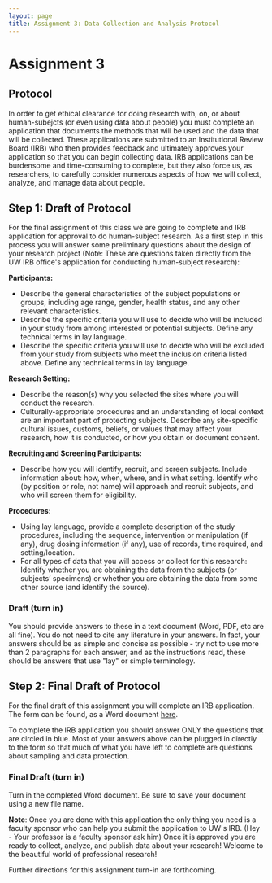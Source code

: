 ```yaml
---
layout: page
title: Assignment 3: Data Collection and Analysis Protocol
---
```


# Assignment 3

## Protocol
In order to get ethical clearance for doing research with, on, or about human-subejcts (or even using data about people) you must complete an application that documents the methods that will be used and the data that will be collected. These applications are submitted to an Institutional Review Board (IRB) who then provides feedback and ultimately approves your application so that you can begin collecting data. IRB applications can be burdensome and time-consuming to complete, but they also force us, as researchers, to carefully consider numerous aspects of how we will collect, analyze, and manage data about people.

## Step 1: Draft of Protocol
For the final assignment of this class we are going to complete and IRB application for approval to do human-subject research. As a first step in this process you will answer some preliminary questions about the design of your research project (Note: These are questions taken directly from the UW IRB office's application for conducting human-subject research):

**Participants:**         
- Describe the general characteristics of the subject populations or groups, including age range, gender, health status, and any other relevant characteristics.
- Describe the specific criteria you will use to decide who will be included in your study from among interested or potential subjects. Define any technical terms in lay language.
- Describe the specific criteria you will use to decide who will be excluded from your study from subjects who meet the inclusion criteria listed above. Define any technical terms in lay language.

**Research Setting:**
- Describe the reason(s) why you selected the sites where you will conduct the research.
- Culturally-appropriate procedures and an understanding of local context are an important part of protecting subjects. Describe any site-specific cultural issues, customs, beliefs, or values that may affect your research, how it is conducted, or how you obtain or document consent.

**Recruiting and Screening Participants:**
- Describe how you will identify, recruit, and screen subjects. Include information about: how, when, where, and in what setting. Identify who (by position or role, not name) will approach and recruit subjects, and who will screen them for eligibility.

**Procedures:**
- Using lay language, provide a complete description of the study procedures, including the sequence, intervention or manipulation (if any), drug dosing information (if any), use of records, time required, and setting/location.
- For all types of data that you will access or collect for this research: Identify whether you are obtaining the data from the subjects (or subjects’ specimens) or whether you are obtaining the data from some other source (and identify the source).

### Draft (turn in)
You should provide answers to these in a text document (Word, PDF, etc are all fine). You do not need to cite any literature in your answers.  In fact, your answers should be as simple and concise as possible - try not to use more than 2 paragraphs for each answer, and as the instructions read, these should be answers that use "lay" or simple terminology.

## Step 2: Final Draft of Protocol
For the final draft of this assignment you will complete an IRB application. The form can be found, as a Word document [here](https://github.com/nniiicc/LIS-570-Au2020/raw/master/APPLICATION_IRB_Protocol_v2.60_2020.08.14.docx).

To complete the IRB application you should answer ONLY the questions that are circled in blue. Most of your answers above can be plugged in directly to the form so that much of what you have left to complete are questions about sampling and data protection.

### Final Draft (turn in)
Turn in the completed Word document. Be sure to save your document using a new file name.  

**Note**: Once you are done with this application the only thing you need is a faculty sponsor who can help you submit the application to UW's IRB. (Hey - Your professor is a faculty sponsor ask him) Once it is approved you are ready to collect, analyze, and publish data about your research! Welcome to the beautiful world of professional research!  

Further directions for this assignment turn-in are forthcoming.
